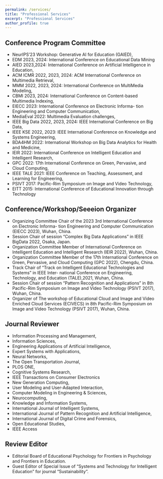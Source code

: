 ```yaml
---
permalink: /services/
title: "Professional Services"
excerpt: "Professional Services"
author_profile: true
---
```


## Conference Program Committee

- NeurIPS’23 Workshop: Generative AI for Education (GAIED),
- EDM 2023, 2024: International Conference on Educational Data Mining
- AIED 2023,2024: International Conference on Artificial Intelligence in Education,
- ACM ICMR 2022, 2023, 2024: ACM International Conference on Multimedia Retrieval,
- MMM 2022, 2023, 2024: International Conference on MultiMedia Modeling,
- CBMI 2023, 2024: International Conference on Content-based Multimedia Indexing,
- EIECC 2023: International Conference on Electronic Informa- tion Engineering and Computer Communication,
- MediaEval 2022: Multimedia Evaluation challenges,
- IEEE Big Data 2022, 2023, 2024: IEEE International Conference on Big Data,
- IEEE KSE 2022, 2023: IEEE International Conference on Knowledge and Systems Engineering, 
- BDA4HM 2022: International Workshop on Big Data Analytics for Health and Medicine, 
- IEIR 2022: International Conference on Intelligent Education and Intelligent Research,
- GPC 2022: 17th International Conference on Green, Pervasive, and Cloud Computing,
- IEEE TALE 2021: IEEE Conference on Teaching, Assessment, and Learning for Engineering, 
- PSIVT 2017: Pacific-Rim Symposium on Image and Video Technology,
- EITT 2015: International Conference of Educational Innovation through Technology

##  Conference/Workshop/Seeeion Organizer

- Organizing Committee Chair of the 2023 3rd International Conference on Electronic Informa- tion Engineering and Computer Communication (EIECC 2023), Wuhan, China.
- Session Chair of session “Complex Big Data Applications” in IEEE BigData 2022, Osaka, Japan.
- Organization Committee Member of International Conference on Intelligent Education and Intelligent Research (IEIR 2022), Wuhan, China.
- Organization Committee Member of the 17th International Conference on Green, Pervasive, and Cloud Computing (GPC 2022), Chengdu, China.
- Track Chair of “Track on Intelligent Educational Technologies and Systems” in IEEE Inter- national Conference on Engineering, Technology, and Education (TALE),2021, Wuhan, China.
- Session Chair of session “Pattern Recognition and Applications” in 8th Pacific-Rim Symposium on Image and Video Technology (PSIVT 2017), Wuhan, China.
- Organizer of The workshop of Educational Cloud and Image and Video Enriched Cloud Services (ECIVECS) in 8th Pacific-Rim Symposium on Image and Video Technology (PSIVT 2017), Wuhan, China.

##  Journal Reviewer

- Information Processing and Management,
- Information Sciences,
- Engineering Applications of Artificial Intelligence,
- Expert Systems with Applications,
- Neural Networks,
- The Open Transportation Journal,
- PLOS ONE,
- Cognitive Systems Research,
- IEEE Transactions on Consumer Electronics
- New Generation Computing,
- User Modeling and User-Adapted Interaction,
- Computer Modeling in Engineering & Sciences,
- Neurocomputing,
- Knowledge and Information Systems,
- International Journal of Intelligent Systems,
- International Journal of Pattern Recognition and Artificial Intelligence, 
- International Journal of Digital Crime and Forensics,
- Open Educational Studies,
- IEEE Access

## Review Editor

- Editorial Board of Educational Psychology for Frontiers in Psychology and Frontiers in Education.
- Guest Editor of Special Issue of “Systems and Technology for Intelligent Education” for journal “Sustainability”.

